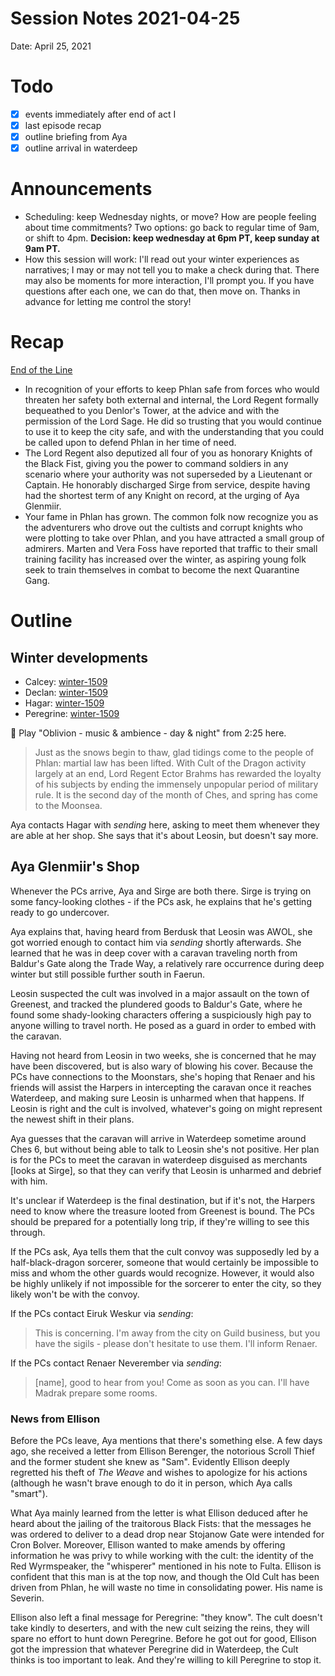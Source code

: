 # Session Notes 2021-04-25

Date: April 25, 2021

# Todo

- [x]  events immediately after end of act I
- [x]  last episode recap
- [x]  outline briefing from Aya
- [x]  outline arrival in waterdeep

# Announcements

- Scheduling: keep Wednesday nights, or move? How are people feeling about time commitments? Two options: go back to regular time of 9am, or shift to 4pm. **Decision: keep wednesday at 6pm PT, keep sunday at 9am PT.**
- How this session will work: I'll read out your winter experiences as narratives; I may or may not tell you to make a check during that. There may also be moments for more interaction, I'll prompt you. If you have questions after each one, we can do that, then move on. Thanks in advance for letting me control the story!

# Recap

[End of the Line](../../logbook/End%20of%20the%20Line.md) 

- In recognition of your efforts to keep Phlan safe from forces who would threaten her safety both external and internal, the Lord Regent formally bequeathed to you Denlor's Tower, at the advice and with the permission of the Lord Sage. He did so trusting that you would continue to use it to keep the city safe, and with the understanding that you could be called upon to defend Phlan in her time of need.
- The Lord Regent also deputized all four of you as honorary Knights of the Black Fist, giving you the power to command soldiers in any scenario where your authority was not superseded by a Lieutenant or Captain. He honorably discharged Sirge from service, despite having had the shortest term of any Knight on record, at the urging of Aya Glenmiir.
- Your fame in Phlan has grown. The common folk now recognize you as the adventurers who drove out the cultists and corrupt knights who were plotting to take over Phlan, and you have attracted a small group of admirers. Marten and Vera Foss have reported that traffic to their small training facility has increased over the winter, as aspiring young folk seek to train themselves in combat to become the next Quarantine Gang.

# Outline

## Winter developments

- Calcey: [winter-1509](../../pcs/calcey-firecrotch/winter-1509.md)
- Declan: [winter-1509](../../pcs/declan-truefire/winter-1509.md)
- Hagar: [winter-1509](../../pcs/hagar-bloodrop/winter-1509.md)
- Peregrine: [winter-1509](../../pcs/peregrine-buntly/winter-1509.md)

<aside>
🎵 Play "Oblivion - music & ambience - day & night" from 2:25 here.

</aside>

> Just as the snows begin to thaw, glad tidings come to the people of Phlan: martial law has been lifted. With Cult of the Dragon activity largely at an end, Lord Regent Ector Brahms has rewarded the loyalty of his subjects by ending the immensely unpopular period of military rule. It is the second day of the month of Ches, and spring has come to the Moonsea.
> 

Aya contacts Hagar with *sending* here, asking to meet them whenever they are able at her shop. She says that it's about Leosin, but doesn't say more.

## Aya Glenmiir's Shop

Whenever the PCs arrive, Aya and Sirge are both there. Sirge is trying on some fancy-looking clothes - if the PCs ask, he explains that he's getting ready to go undercover.

Aya explains that, having heard from Berdusk that Leosin was AWOL, she got worried enough to contact him via *sending* shortly afterwards. *S*he learned that he was in deep cover with a caravan traveling north from Baldur's Gate along the Trade Way, a relatively rare occurrence during deep winter but still possible further south in Faerun.

Leosin suspected the cult was involved in a major assault on the town of Greenest, and tracked the plundered goods to Baldur's Gate, where he found some shady-looking characters offering a suspiciously high pay to anyone willing to travel north. He posed as a guard in order to embed with the caravan.

Having not heard from Leosin in two weeks, she is concerned that he may have been discovered, but is also wary of blowing his cover. Because the PCs have connections to the Moonstars, she's hoping that Renaer and his friends will assist the Harpers in intercepting the caravan once it reaches Waterdeep, and making sure Leosin is unharmed when that happens. If Leosin is right and the cult is involved, whatever's going on might represent the newest shift in their plans.

Aya guesses that the caravan will arrive in Waterdeep sometime around Ches 6, but without being able to talk to Leosin she's not positive. Her plan is for the PCs to meet the caravan in waterdeep disguised as merchants [looks at Sirge], so that they can verify that Leosin is unharmed and debrief with him.

It's unclear if Waterdeep is the final destination, but if it's not, the Harpers need to know where the treasure looted from Greenest is bound. The PCs should be prepared for a potentially long trip, if they're willing to see this through.

If the PCs ask, Aya tells them that the cult convoy was supposedly led by a half-black-dragon sorcerer, someone that would certainly be impossible to miss and whom the other guards would recognize. However, it would also be highly unlikely if not impossible for the sorcerer to enter the city, so they likely won't be with the convoy.

If the PCs contact Eiruk Weskur via *sending*:

> This is concerning. I'm away from the city on Guild business, but you have the sigils - please don't hesitate to use them. I'll inform Renaer.
> 

If the PCs contact Renaer Neverember via *sending*:

> [name], good to hear from you! Come as soon as you can. I'll have Madrak prepare some rooms.
> 

### News from Ellison

Before the PCs leave, Aya mentions that there's something else. A few days ago, she received a letter from Ellison Berenger, the notorious Scroll Thief and the former student she knew as "Sam". Evidently Ellison deeply regretted his theft of *The Weave* and wishes to apologize for his actions (although he wasn't brave enough to do it in person, which Aya calls "smart").

What Aya mainly learned from the letter is what Ellison deduced after he heard about the jailing of the traitorous Black Fists: that the messages he was ordered to deliver to a dead drop near Stojanow Gate were intended for Cron Bolver. Moreover, Ellison wanted to make amends by offering information he was privy to while working with the cult: the identity of the Red Wyrmspeaker, the "whisperer" mentioned in his note to Fulta. Ellison is confident that this man is at the top now, and though the Old Cult has been driven from Phlan, he will waste no time in consolidating power. His name is Severin.

Ellison also left a final message for Peregrine: "they know". The cult doesn't take kindly to deserters, and with the new cult seizing the reins, they will spare no effort to hunt down Peregrine. Before he got out for good, Ellison got the impression that whatever Peregrine did in Waterdeep, the Cult thinks is too important to leak. And they're willing to kill Peregrine to stop it.